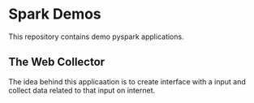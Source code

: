 # Spark Demos

This repository contains demo pyspark applications.

## The Web Collector

The idea behind this applicaation is to create interface with a input and collect data related to that input on internet.

